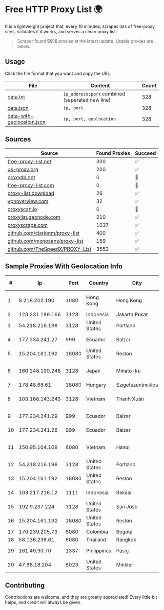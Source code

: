 
# Free HTTP Proxy List 🌍

It is a lightweight project that, every 10 minutes, scrapes lots of free-proxy sites, validates if it works, and serves a clean proxy list.


> Scraper found **5916** proxies at the latest update. Usable proxies are below.

## Usage

Click the file format that you want and copy the URL.


|File|Content|Count|
|----|-------|-----|
|[data.txt](https://raw.githubusercontent.com/themiralay/Proxy-List-World/master/data.txt)|`ip_address:port` combined (seperated new line)|328|
|[data.json](https://raw.githubusercontent.com/themiralay/Proxy-List-World/master/data.json)|`ip, port`|328|
|[data-with-geolocation.json](https://raw.githubusercontent.com/themiralay/Proxy-List-World/master/data-with-geolocation.json)|`ip, port, geolocation`|328|

## Sources

|Source|Found Proxies|Succeed|
|------|-------------|-------|
|[free-proxy-list.net](https://free-proxy-list.net)|300|✅|
|[us-proxy.org](https://www.us-proxy.org)|200|✅|
|[proxydb.net](http://proxydb.net)|0|🚫|
|[free-proxy-list.com](https://free-proxy-list.com/?page=&port=&type%5B%5D=http&type%5B%5D=https&up_time=0&search=Search)|0|🚫|
|[proxy-list.download](https://www.proxy-list.download/HTTP)|26|✅|
|[vpnoverview.com](https://vpnoverview.com/privacy/anonymous-browsing/free-proxy-servers)|32|✅|
|[proxyscan.io](https://www.proxyscan.io)|0|🚫|
|[proxylist.geonode.com](https://proxylist.geonode.com/api/proxy-list?limit=300&page=1&sort_by=lastChecked&sort_type=desc&protocols=http,https)|210|✅|
|[proxyscrape.com](https://api.proxyscrape.com/v2/?request=displayproxies&protocol=http&timeout=10000&country=all&ssl=all&anonymity=all)|1037|✅|
|[github.com/clarketm/proxy-list](https://raw.githubusercontent.com/clarketm/proxy-list/master/proxy-list-raw.txt)|400|✅|
|[github.com/monosans/proxy-list](https://raw.githubusercontent.com/monosans/proxy-list/main/proxies/http.txt)|159|✅|
|[github.com/TheSpeedX/PROXY-List](https://raw.githubusercontent.com/TheSpeedX/PROXY-List/master/http.txt)|3552|✅|


## Sample Proxies With Geolocation Info

|#|Ip|Port|Country|City|Internet Service Provider|
|-|--|----|-------|----|-------------------------|
|1|8.218.202.190|1080|Hong Kong|Hong Kong|Alibaba (US) Technology Co., Ltd.|
|2|123.231.189.166|3128|Indonesia|Jakarta Pusat|LINTASARTA|
|3|54.218.216.198|3128|United States|Portland|Amazon.com, Inc.|
|4|177.234.241.27|999|Ecuador|Balzar|Vasquez Burgos Livington|
|5|15.204.161.192|18080|United States|Reston|OVH SAS|
|6|160.248.190.248|3128|Japan|Minato-ku|NTT PC Communications, Inc.|
|7|178.48.68.61|18080|Hungary|Szigetszentmiklós|UPC|
|8|103.166.143.243|3128|Vietnam|Thanh Xuân|Hand Viet NAM Joint Stock Company|
|9|177.234.241.29|999|Ecuador|Balzar|Vasquez Burgos Livington|
|10|177.234.241.26|999|Ecuador|Balzar|Vasquez Burgos Livington|
|11|150.95.104.109|8080|Vietnam|Hanoi|GMO-Z.com Runsystem Joint Stock Company|
|12|54.218.216.198|3128|United States|Portland|Amazon.com, Inc.|
|13|15.204.161.192|18080|United States|Reston|OVH SAS|
|14|103.217.216.12|1111|Indonesia|Bekasi|PT. Infotama Lintas Global|
|15|192.9.237.224|3128|United States|San Jose|Oracle Corporation|
|16|15.204.161.192|18080|United States|Reston|OVH SAS|
|17|170.239.205.73|8080|Colombia|Bogotá|FIBERNET|
|18|58.136.238.61|8080|Thailand|Bangkok|AIS-Fibre|
|19|161.49.90.70|1337|Philippines|Pasig|Converge ICT Solution Inc|
|20|47.88.18.204|8023|United States|Minkler|Alibaba.com LLC|



## Contributing

Contributions are welcome, and they are greatly appreciated! Every
little bit helps, and credit will always be given.

